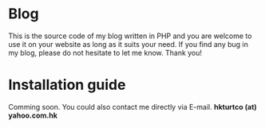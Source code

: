 # Blog
This is the source code of my blog written in PHP and you are welcome to use it on your website as long as it suits your need. If you find any bug in my blog, please do not hesitate to let me know. Thank you!
# Installation guide
Comming soon. You could also contact me directly via E-mail. **hkturtco (at) yahoo.com.hk**
